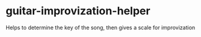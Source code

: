 # guitar-improvization-helper
Helps to determine the key of the song, then gives a scale for improvization
